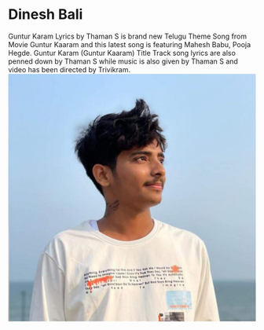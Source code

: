 # Dinesh Bali
Guntur Karam Lyrics by Thaman S is brand new Telugu Theme Song from Movie Guntur Kaaram and this latest song is featuring Mahesh Babu, Pooja Hegde. Guntur Karam (Guntur Kaaram) Title Track song lyrics are also penned down by Thaman S while music is also given by Thaman S and video has been directed by Trivikram.
![Myself seeing at the beach](my-pic.jpeg)